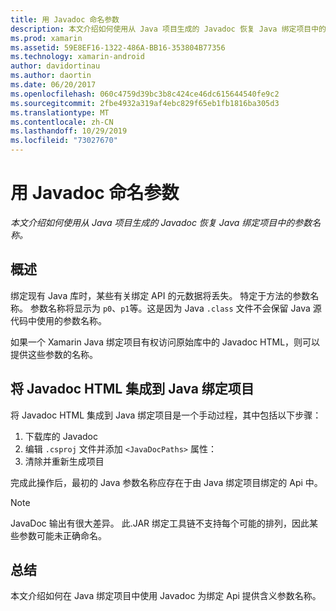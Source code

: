 ```yaml
---
title: 用 Javadoc 命名参数
description: 本文介绍如何使用从 Java 项目生成的 Javadoc 恢复 Java 绑定项目中的参数名称。
ms.prod: xamarin
ms.assetid: 59E8EF16-1322-486A-BB16-353804B77356
ms.technology: xamarin-android
author: davidortinau
ms.author: daortin
ms.date: 06/20/2017
ms.openlocfilehash: 060c4759d39bc3b8c424ce46dc615644540fe9c2
ms.sourcegitcommit: 2fbe4932a319af4ebc829f65eb1fb1816ba305d3
ms.translationtype: MT
ms.contentlocale: zh-CN
ms.lasthandoff: 10/29/2019
ms.locfileid: "73027670"
---
```

# <a name="naming-parameters-with-javadoc"></a>用 Javadoc 命名参数

_本文介绍如何使用从 Java 项目生成的 Javadoc 恢复 Java 绑定项目中的参数名称。_

## <a name="overview"></a>概述

绑定现有 Java 库时，某些有关绑定 API 的元数据将丢失。 特定于方法的参数名称。 参数名称将显示为 `p0`、`p1`等。这是因为 Java `.class` 文件不会保留 Java 源代码中使用的参数名称。 

如果一个 Xamarin Java 绑定项目有权访问原始库中的 Javadoc HTML，则可以提供这些参数的名称。 

## <a name="integrating-javadoc-html-into-a-java-binding-project"></a>将 Javadoc HTML 集成到 Java 绑定项目

将 Javadoc HTML 集成到 Java 绑定项目是一个手动过程，其中包括以下步骤： 

1. 下载库的 Javadoc
2. 编辑 `.csproj` 文件并添加 `<JavaDocPaths>` 属性：
3. 清除并重新生成项目

完成此操作后，最初的 Java 参数名称应存在于由 Java 绑定项目绑定的 Api 中。 

> [!NOTE]
> JavaDoc 输出有很大差异。 此.JAR 绑定工具链不支持每个可能的排列，因此某些参数可能未正确命名。

## <a name="summary"></a>总结

本文介绍如何在 Java 绑定项目中使用 Javadoc 为绑定 Api 提供含义参数名称。 
